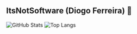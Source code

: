 ## ItsNotSoftware (Diogo Ferreira) 👋

![GitHub Stats](https://github-readme-stats.vercel.app/api?username=ItsNotSoftware&theme=tokyonight)
![Top Langs](https://github-readme-stats.vercel.app/api/top-langs/?username=ItsNotSoftware&theme=tokyonight&hide=jinja)
